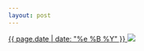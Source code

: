```yaml
---
layout: post
---
```


<p>
  <a href="/490">
    <time>{{ page.date | date: "%e %B %Y" }}</time>
    <img src="{{ site.assets_url }}/490.jpg">
  </a>
  
</p>
